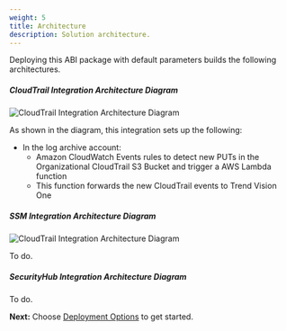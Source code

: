 ```yaml
---
weight: 5
title: Architecture
description: Solution architecture.
---
```


Deploying this ABI package with default parameters builds the following architectures.

##### CloudTrail Integration Architecture Diagram

![CloudTrail Integration Architecture Diagram](/images/cloudtrail-architecture.png)

As shown in the diagram, this integration sets up the following:

* In the log archive account:
  * Amazon CloudWatch Events rules to detect new PUTs in the Organizational CloudTrail S3 Bucket and trigger a AWS Lambda function
  * This function forwards the new CloudTrail events to Trend Vision One

##### SSM Integration Architecture Diagram

![CloudTrail Integration Architecture Diagram](/images/ssm-architecture.jpg)

To do.

<!-- 
As shown in the diagram, this integration sets up the following:

* In all current and AWS accounts in your AWS organization:
    * <Amazon CloudWatch Events rules> to <detect changes in AWS Config configuration items (CIs)> and <trigger AWS Lambda functions>.
    * <Service> to perform <Action-1> and <Action-2>.

* In the management account:
    * <Service> to perform <Action-1> and <Action-2>.

* In the log archive account:
    * <Service> to perform <Action-1> and <Action-2>.

* In the security tooling account:
    * <Service> to perform <Action-1> and <Action-2>.

-->

##### SecurityHub Integration Architecture Diagram

To do.

<!--
![SecurityHub Integration Architecture Diagram](/images/)

As shown in the diagram, this integration sets up the following:

* In all current and AWS accounts in your AWS organization:
    * <Amazon CloudWatch Events rules> to <detect changes in AWS Config configuration items (CIs)> and <trigger AWS Lambda functions>.
    * <Service> to perform <Action-1> and <Action-2>.

* In the management account:
    * <Service> to perform <Action-1> and <Action-2>.

* In the log archive account:
    * <Service> to perform <Action-1> and <Action-2>.

* In the security tooling account:
    * <Service> to perform <Action-1> and <Action-2>.

-->

**Next:** Choose [Deployment Options](/deployment-options/index.html) to get started.
